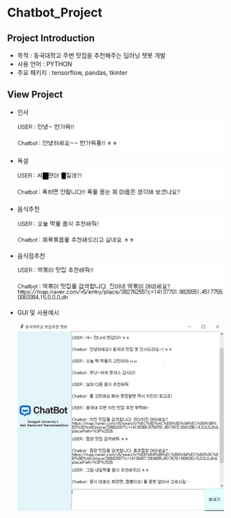 # Chatbot_Project

## Project Introduction
- 목적 : 동국대학교 주변 맛집을 추천해주는 딥러닝 챗봇 개발
- 사용 언어 : PYTHON
- 주요 패키지 : tensorflow, pandas, tkinter


## View Project
- 인사

  ![인사](./images/인사.JPG)


- 욕설

  ![욕설](./images/욕설.JPG)


- 음식추천

  ![음식추천](./images/음식추천.JPG)


- 음식점추천

  ![음식점추천](./images/음식점추천.JPG)


- GUI 및 사용예시

  ![사용예시](./images/사용예시.JPG)
